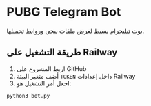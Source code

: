 # PUBG Telegram Bot

بوت تيليجرام بسيط لعرض ملفات ببجي وروابط تحميلها.

## طريقة التشغيل على Railway

1. اربط المشروع على GitHub
2. أضف متغير البيئة `TOKEN` داخل إعدادات Railway
3. اجعل أمر التشغيل هو:

```
python3 bot.py
```
